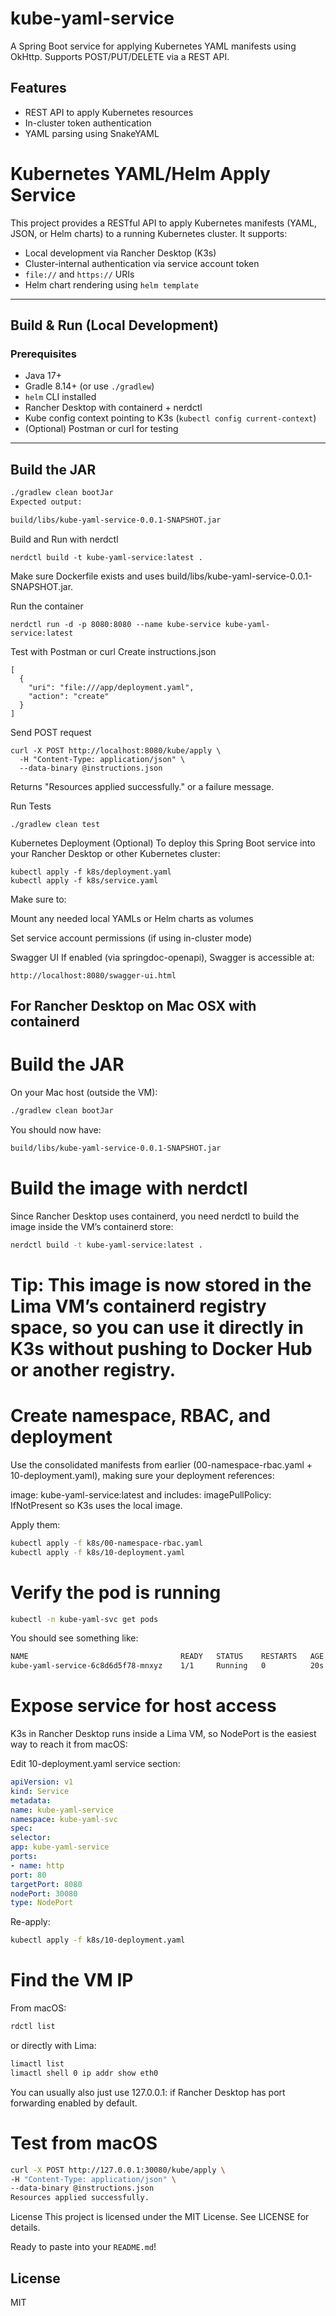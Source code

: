 # kube-yaml-service

A Spring Boot service for applying Kubernetes YAML manifests using OkHttp. Supports POST/PUT/DELETE via a REST API.

## Features

- REST API to apply Kubernetes resources
- In-cluster token authentication
- YAML parsing using SnakeYAML

# Kubernetes YAML/Helm Apply Service

This project provides a RESTful API to apply Kubernetes manifests (YAML, JSON, or Helm charts) to a running Kubernetes cluster. It supports:
- Local development via Rancher Desktop (K3s)
- Cluster-internal authentication via service account token
- `file://` and `https://` URIs
- Helm chart rendering using `helm template`

---

## Build & Run (Local Development)

### Prerequisites

- Java 17+
- Gradle 8.14+ (or use `./gradlew`)
- `helm` CLI installed
- Rancher Desktop with containerd + nerdctl
- Kube config context pointing to K3s (`kubectl config current-context`)
- (Optional) Postman or curl for testing

---

## Build the JAR

```bash
./gradlew clean bootJar
Expected output:

build/libs/kube-yaml-service-0.0.1-SNAPSHOT.jar
```
Build and Run with nerdctl
```
nerdctl build -t kube-yaml-service:latest .
```
Make sure Dockerfile exists and uses build/libs/kube-yaml-service-0.0.1-SNAPSHOT.jar.

Run the container
```
nerdctl run -d -p 8080:8080 --name kube-service kube-yaml-service:latest
```
Test with Postman or curl
Create instructions.json
```
[
  {
    "uri": "file:///app/deployment.yaml",
    "action": "create"
  }
]
```
Send POST request
```
curl -X POST http://localhost:8080/kube/apply \
  -H "Content-Type: application/json" \
  --data-binary @instructions.json
  ```
Returns "Resources applied successfully." or a failure message.

Run Tests
```
./gradlew clean test
```
Kubernetes Deployment (Optional)
To deploy this Spring Boot service into your Rancher Desktop or other Kubernetes cluster:

```
kubectl apply -f k8s/deployment.yaml
kubectl apply -f k8s/service.yaml
```
Make sure to:

Mount any needed local YAMLs or Helm charts as volumes

Set service account permissions (if using in-cluster mode)

Swagger UI
If enabled (via springdoc-openapi), Swagger is accessible at:

```
http://localhost:8080/swagger-ui.html
```

## For Rancher Desktop on Mac OSX with containerd

# Build the JAR
On your Mac host (outside the VM):

```bash
./gradlew clean bootJar
```
You should now have:
```bash
build/libs/kube-yaml-service-0.0.1-SNAPSHOT.jar
```

# Build the image with nerdctl
Since Rancher Desktop uses containerd, you need nerdctl to build the image inside the VM’s containerd store:

```bash
nerdctl build -t kube-yaml-service:latest .
```
# Tip: This image is now stored in the Lima VM’s containerd registry space, so you can use it directly in K3s without pushing to Docker Hub or another registry.

# Create namespace, RBAC, and deployment
Use the consolidated manifests from earlier (00-namespace-rbac.yaml + 10-deployment.yaml), making sure your deployment references:

image: kube-yaml-service:latest
and includes:
imagePullPolicy: IfNotPresent
so K3s uses the local image.

Apply them:

```bash
kubectl apply -f k8s/00-namespace-rbac.yaml
kubectl apply -f k8s/10-deployment.yaml
```

# Verify the pod is running
```bash
kubectl -n kube-yaml-svc get pods
```

You should see something like:
```bash
NAME                                  READY   STATUS    RESTARTS   AGE
kube-yaml-service-6c8d6d5f78-mnxyz    1/1     Running   0          20s
```

# Expose service for host access
K3s in Rancher Desktop runs inside a Lima VM, so NodePort is the easiest way to reach it from macOS:

Edit 10-deployment.yaml service section:

```yaml
apiVersion: v1
kind: Service
metadata:
name: kube-yaml-service
namespace: kube-yaml-svc
spec:
selector:
app: kube-yaml-service
ports:
- name: http
port: 80
targetPort: 8080
nodePort: 30080
type: NodePort
```

Re-apply:

```bash
kubectl apply -f k8s/10-deployment.yaml
```
# Find the VM IP
From macOS:

```bash
rdctl list
```

or directly with Lima:

```bash
limactl list
limactl shell 0 ip addr show eth0
```
You can usually also just use 127.0.0.1:<nodePort> if Rancher Desktop has port forwarding enabled by default.

# Test from macOS
```bash
curl -X POST http://127.0.0.1:30080/kube/apply \
-H "Content-Type: application/json" \
--data-binary @instructions.json
Resources applied successfully.
```

License
This project is licensed under the MIT License. See LICENSE for details.

Ready to paste into your `README.md`!
## License

MIT
